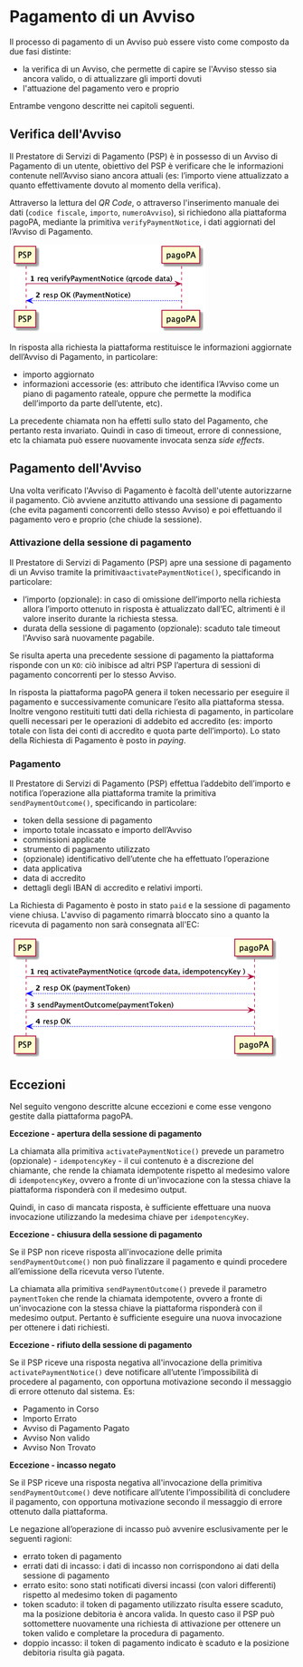 Pagamento di un Avviso
======================

Il processo di pagamento di un Avviso può essere visto come composto da due fasi distinte:

* la verifica di un Avviso, che permette di capire se l'Avviso stesso sia ancora valido, o di attualizzare gli importi dovuti
* l'attuazione del pagamento vero e proprio

Entrambe vengono descritte nei capitoli seguenti.

## Verifica dell'Avviso

Il Prestatore di Servizi di Pagamento (PSP) è in possesso di un Avviso di Pagamento di un utente, obiettivo del PSP è verificare che le informazioni contenute nell’Avviso siano ancora attuali (es: l’importo viene attualizzato a quanto effettivamente dovuto al momento della verifica).

Attraverso la lettura del _QR Code_, o attraverso l'inserimento manuale dei dati (`codice fiscale`, `importo`, `numeroAvviso`), si richiedono alla piattaforma pagoPA, mediante la primitiva `verifyPaymentNotice`​, i dati aggiornati del​l’Avviso di Pagamento.

![sd_psp_verifica_avviso](../diagrams/sd_psp_verifica_avviso.png) 

In risposta alla richiesta la piattaforma restituisce le informazioni aggiornate dell’Avviso di Pagamento, in particolare:

* importo aggiornato
* informazioni accessorie (es: attributo che identifica l’Avviso come un piano di pagamento rateale, oppure che permette la modifica dell’importo da parte dell’utente, etc).

La precedente chiamata non ha effetti sullo stato del Pagamento, che pertanto resta invariato. Quindi in caso di timeout, errore di connessione, etc la chiamata può essere nuovamente invocata senza _side effects_.

## Pagamento dell'Avviso

Una volta verificato l'Avviso di Pagamento è facoltà dell'utente autorizzarne il pagamento. Ciò avviene anzitutto attivando una sessione di pagamento (che evita pagamenti concorrenti dello stesso Avviso) e poi effettuando il pagamento vero e proprio (che chiude la sessione).

### Attivazione della sessione di pagamento

Il Prestatore di Servizi di Pagamento (PSP) apre una sessione di pagamento di un Avviso tramite la primitiva ​`activatePaymentNotice​()`, specificando in particolare:

* l’importo (opzionale): in caso di omissione dell’importo nella richiesta allora l’importo ottenuto in risposta è attualizzato dall’EC, altrimenti è il valore inserito durante la richiesta stessa.
* durata della sessione di pagamento (opzionale): scaduto tale timeout l'Avviso sarà nuovamente pagabile.

Se risulta aperta una precedente sessione di pagamento la piattaforma risponde con un `KO`: ciò inibisce ad altri PSP l’apertura di sessioni di pagamento concorrenti per lo stesso Avviso.

In risposta la piattaforma pagoPA genera il token necessario per eseguire il pagamento e successivamente comunicare l’esito alla piattaforma stessa. Inoltre vengono restituiti tutti dati della richiesta di pagamento, in particolare quelli necessari per le operazioni di addebito ed accredito (es: importo totale con lista dei conti di accredito e quota parte dell’importo). Lo stato della Richiesta di Pagamento è posto in ​*paying*.

### Pagamento

Il Prestatore di Servizi di Pagamento (PSP) effettua l’addebito dell’importo e notifica l’operazione alla piattaforma tramite la primitiva `sendPaymentOutcome()`​, specificando in particolare:

* token della sessione di pagamento
* importo totale incassato e importo dell’Avviso
* commissioni applicate
* strumento di pagamento utilizzato
* (opzionale) identificativo dell’utente che ha effettuato l’operazione
* data applicativa
* data di accredito
* dettagli degli IBAN di accredito e relativi importi.

La Richiesta di Pagamento è posto in stato ​`paid` e la sessione di pagamento viene chiusa. L'avviso di pagamento rimarrà bloccato sino a quanto la ricevuta di pagamento non sarà consegnata all'EC:

![sd_psp_pagamento_avviso](../diagrams/sd_psp_pagamento_avviso.png) 

## Eccezioni

Nel seguito vengono descritte alcune eccezioni e come esse vengono gestite dalla piattaforma pagoPA.

**Eccezione - apertura della sessione di pagamento**

La chiamata alla primitiva ​`activatePaymentNotice​()` prevede un parametro (opzionale) - `idempotencyKey` - il cui contenuto è a discrezione del chiamante, che rende la chiamata idempotente rispetto al medesimo valore di `idempotencyKey`, ovvero a fronte di un'invocazione con la stessa chiave la piattaforma risponderà con il medesimo output.

Quindi, in caso di mancata risposta, è sufficiente effettuare una nuova invocazione utilizzando la medesima chiave per `idempotencyKey`.

**Eccezione - chiusura della sessione di pagamento**

Se il PSP non riceve risposta all'invocazione delle primita `sendPaymentOutcome()` non può finalizzare il pagamento e quindi procedere all’emissione della ricevuta verso l’utente.

La chiamata alla primitiva ​`sendPaymentOutcome​()` prevede il parametro `paymentToken` che rende la chiamata idempotente, ovvero a fronte di un'invocazione con la stessa chiave la piattaforma risponderà con il medesimo output. Pertanto è sufficiente eseguire una nuova invocazione per ottenere i dati richiesti.

**Eccezione - rifiuto della sessione di pagamento**

Se il PSP riceve una risposta negativa all'invocazione della primitiva `activatePaymentNotice()` deve notificare all’utente l’impossibilità di procedere al pagamento, con opportuna motivazione secondo il messaggio di errore ottenuto dal sistema. Es:

* Pagamento in Corso
* Importo Errato
* Avviso di Pagamento Pagato
* Avviso Non valido
* Avviso Non Trovato

**Eccezione - incasso negato**

Se il PSP riceve una risposta negativa all'invocazione della primitiva `sendPaymentOutcome()` deve notificare all’utente l’impossibilità di concludere il pagamento, con opportuna motivazione secondo il messaggio di errore ottenuto dalla piattaforma.

Le negazione all’operazione di incasso può avvenire esclusivamente per le seguenti ragioni:

* errato token di pagamento
* errati dati di incasso: i dati di incasso non corrispondono ai dati della sessione di pagamento
* errato esito: sono stati notificati diversi incassi (con valori differenti) rispetto al medesimo token di pagamento
* token scaduto: il token di pagamento utilizzato risulta essere scaduto, ma la posizione debitoria è ancora valida. In questo caso il PSP può sottomettere nuovamente una richiesta di attivazione per ottenere un token valido e completare la procedura di pagamento.
* doppio incasso: il token di pagamento indicato è scaduto e la posizione debitoria risulta già pagata.
